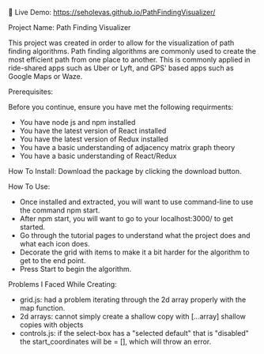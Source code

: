 🔴 Live Demo: https://seholevas.github.io/PathFindingVisualizer/

Project Name: Path Finding Visualizer

This project was created in order to allow for the visualization of path finding algorithms. Path finding algorithms are commonly used to create the most efficient path from one place to another. This is commonly applied in ride-shared apps such as Uber or Lyft, and GPS' based apps such as Google Maps or Waze.


Prerequisites:

Before you continue, ensure you have met the following requirments:
* You have node js and npm installed
* You have the latest version of React installed
* You have the latest version of Redux installed
* You have a basic understanding of adjacency matrix graph theory
* You have a basic understanding of React/Redux

How To Install:
Download the package by clicking the download button.

How To Use:
* Once installed and extracted, you will want to use command-line to use the command npm start.
* After npm start, you will want to go to your localhost:3000/ to get started.
* Go through the tutorial pages to understand what the project does and what each icon does.
* Decorate the grid with items to make it a bit harder for the algorithm to get to the end point.
* Press Start to begin the algorithm.

Problems I Faced While Creating:
* grid.js: had a problem iterating through the 2d array properly with the map function.
* 2d arrays: cannot simply create a shallow copy with [...array] shallow copies with objects
* controls.js: if the select-box has a "selected default" that is "disabled" the start_coordinates will be = [], which will throw an error.

